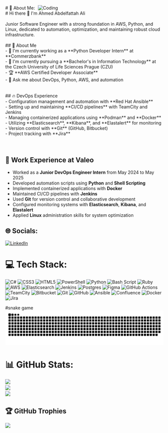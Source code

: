 <img align="right" alt="Coding" width="400" src="https://media.giphy.com/media/78XCFBGOlS6keY1Bil/giphy.gif?cid=ecf05e47z7aad99mhr6502zkyacefmnmvwiurx9aotv5bpos&ep=v1_gifs_search&rid=giphy.gif&ct=g">
# 💫 About Me:
# Hi there 👋 I'm Ahmed Abdelfattah Ali<br><br>Junior Software Engineer with a strong foundation in AWS, Python, and Linux, dedicated to automation, optimization, and maintaining robust cloud infrastructure.<br><br>## 🚀 About Me<br>- 🔭 I'm currently working as a **Python Developer Intern** at **Commerzbank**<br>- 🌱 I'm currently pursuing a **Bachelor's in Information Technology** at the Czech University of Life Sciences Prague (CZU)<br>- 🏆 **AWS Certified Developer Associate**<br>- 💬 Ask me about DevOps, Python, AWS, and automation<br><br><br>## 🔥 DevOps Experience<br>- Configuration management and automation with **Red Hat Ansible**<br>- Setting up and maintaining **CI/CD pipelines** with TeamCity and Jenkins<br>- Managing containerized applications using **Podman** and **Docker**<br>- Utilizing **Elasticsearch**, **Kibana**, and **Elastalert** for monitoring<br>- Version control with **Git** (GitHub, Bitbucket)<br>- Project tracking with **Jira**<br><br><br>

## 💼 Work Experience at Valeo
- Worked as a **Junior DevOps Engineer Intern** from May 2024 to May 2025
- Developed automation scripts using **Python** and **Shell Scripting**
- Implemented containerized applications with **Docker**
- Maintained CI/CD pipelines with **Jenkins**
- Used **Git** for version control and collaborative development
- Configured monitoring systems with **Elasticsearch**, **Kibana**, and **Elastalert**
- Applied **Linux** administration skills for system optimization
## 🌐 Socials:
[![LinkedIn](https://img.shields.io/badge/LinkedIn-%230077B5.svg?logo=linkedin&logoColor=white)](https://linkedin.com/in/www.linkedin.com/in/ahmed-546498268) 

# 💻 Tech Stack:
![C#](https://img.shields.io/badge/c%23-%23239120.svg?style=for-the-badge&logo=csharp&logoColor=white) ![CSS3](https://img.shields.io/badge/css3-%231572B6.svg?style=for-the-badge&logo=css3&logoColor=white) ![HTML5](https://img.shields.io/badge/html5-%23E34F26.svg?style=for-the-badge&logo=html5&logoColor=white) ![PowerShell](https://img.shields.io/badge/PowerShell-%235391FE.svg?style=for-the-badge&logo=powershell&logoColor=white) ![Python](https://img.shields.io/badge/python-3670A0?style=for-the-badge&logo=python&logoColor=ffdd54) ![Bash Script](https://img.shields.io/badge/bash_script-%23121011.svg?style=for-the-badge&logo=gnu-bash&logoColor=white) ![Ruby](https://img.shields.io/badge/ruby-%23CC342D.svg?style=for-the-badge&logo=ruby&logoColor=white) ![AWS](https://img.shields.io/badge/AWS-%23FF9900.svg?style=for-the-badge&logo=amazon-aws&logoColor=white) ![Elasticsearch](https://img.shields.io/badge/elasticsearch-%230377CC.svg?style=for-the-badge&logo=elasticsearch&logoColor=white) ![Jenkins](https://img.shields.io/badge/jenkins-%232C5263.svg?style=for-the-badge&logo=jenkins&logoColor=white) ![Postgres](https://img.shields.io/badge/postgres-%23316192.svg?style=for-the-badge&logo=postgresql&logoColor=white) ![Figma](https://img.shields.io/badge/figma-%23F24E1E.svg?style=for-the-badge&logo=figma&logoColor=white) ![GitHub Actions](https://img.shields.io/badge/github%20actions-%232671E5.svg?style=for-the-badge&logo=githubactions&logoColor=white) ![TeamCity](https://img.shields.io/badge/teamcity-000000.svg?style=for-the-badge&logo=teamcity&logoColor=white) ![Bitbucket](https://img.shields.io/badge/bitbucket-%230047B3.svg?style=for-the-badge&logo=bitbucket&logoColor=white) ![Git](https://img.shields.io/badge/git-%23F05033.svg?style=for-the-badge&logo=git&logoColor=white) ![GitHub](https://img.shields.io/badge/github-%23121011.svg?style=for-the-badge&logo=github&logoColor=white) ![Ansible](https://img.shields.io/badge/ansible-%231A1918.svg?style=for-the-badge&logo=ansible&logoColor=white) ![Confluence](https://img.shields.io/badge/confluence-%23172BF4.svg?style=for-the-badge&logo=confluence&logoColor=white) ![Docker](https://img.shields.io/badge/docker-%230db7ed.svg?style=for-the-badge&logo=docker&logoColor=white) ![Jira](https://img.shields.io/badge/jira-%230A0FFF.svg?style=for-the-badge&logo=jira&logoColor=white)

#snake game
<picture>
   <img alt="github-snake" src="https://raw.githubusercontent.com/Ahmed-tantawy/Ahmed-tantawy/output/github-snake.svg" />
  <source media="(prefers-color-scheme: dark)" srcset="https://raw.githubusercontent.com/Ahmed-tantawy/Ahmed-tantawy/output/github-snake-dark.svg" />
  <source media="(prefers-color-scheme: light)" srcset="https://raw.githubusercontent.com/Ahmed-tantawy/Ahmed-tantawy/output/github-snake.svg" />
</picture>

# 📊 GitHub Stats:
![](https://nirzak-streak-stats.vercel.app/?user=Ahmed-tantawy&theme=radical&hide_border=false)<br/>
![](https://github-readme-stats.vercel.app/api?username=Ahmed-tantawy&theme=radical&hide_border=false&include_all_commits=true&count_private=true)<br/>
![](https://github-readme-stats.vercel.app/api/top-langs/?username=Ahmed-tantawy&theme=radical&hide_border=false&include_all_commits=true&count_private=true&layout=compact)

## 🏆 GitHub Trophies
![](https://github-profile-trophy.vercel.app/?username=Ahmed-tantawy&theme=tokyonight&no-frame=false&no-bg=true&margin-w=4)



